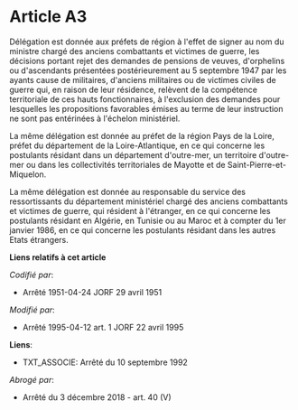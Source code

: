 # Article A3

Délégation est donnée aux préfets de région à l'effet de signer au nom du ministre chargé des anciens combattants et victimes
de guerre, les décisions portant rejet des demandes de pensions de veuves, d'orphelins ou d'ascendants présentées
postérieurement au 5 septembre 1947 par les ayants cause de militaires, d'anciens militaires ou de victimes civiles de guerre
qui, en raison de leur résidence, relèvent de la compétence territoriale de ces hauts fonctionnaires, à l'exclusion des
demandes pour lesquelles les propositions favorables émises au terme de leur instruction ne sont pas entérinées à l'échelon
ministériel.

La même délégation est donnée au préfet de la région Pays de la Loire, préfet du département de la Loire-Atlantique, en ce
qui concerne les postulants résidant dans un département d'outre-mer, un territoire d'outre-mer ou dans les collectivités
territoriales de Mayotte et de Saint-Pierre-et-Miquelon.

La même délégation est donnée au responsable du service des ressortissants du département ministériel chargé des anciens
combattants et victimes de guerre, qui résident à l'étranger, en ce qui concerne les postulants résidant en Algérie, en
Tunisie ou au Maroc et à compter du 1er janvier 1986, en ce qui concerne les postulants résidant dans les autres Etats
étrangers.

**Liens relatifs à cet article**

_Codifié par_:

  - Arrêté 1951-04-24 JORF 29 avril 1951

_Modifié par_:

  - Arrêté 1995-04-12 art. 1 JORF 22 avril 1995

**Liens**:

  - TXT_ASSOCIE: Arrêté du 10 septembre 1992

_Abrogé par_:

  - Arrêté du 3 décembre 2018 - art. 40 (V)
